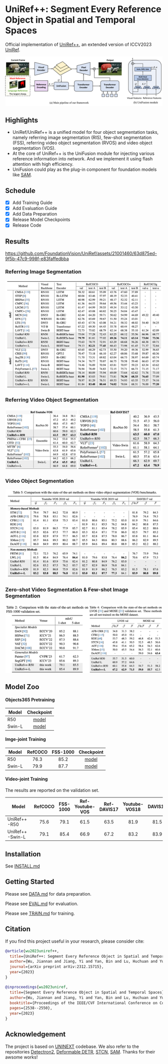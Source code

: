 # UniRef++: Segment Every Reference Object in Spatial and Temporal Spaces

Official implementation of [UniRef++](), an extended version of ICCV2023 [UniRef](https://openaccess.thecvf.com/content/ICCV2023/papers/Wu_Segment_Every_Reference_Object_in_Spatial_and_Temporal_Spaces_ICCV_2023_paper.pdf).

![UniRef](assets/network.png)

## Highlights

- UniRef/UniRef++ is a unified model for four object segmentation tasks, namely referring image segmentation (RIS), few-shot segmentation (FSS), referring video object segmentation (RVOS) and video object segmentation (VOS).
- At the core of UniRef++ is the UniFusion module for injecting various reference information into network. And we implement it using flash attention with high efficiency.
- UniFusion could play as the plug-in component for foundation models like [SAM](https://github.com/facebookresearch/segment-anything).


## Schedule

- [x] Add Training Guide
- [x] Add Evaluation Guide
- [x] Add Data Preparation
- [x] Release Model Checkpoints
- [x] Release Code

## Results


https://github.com/FoundationVision/UniRef/assets/21001460/63d875ed-9f5b-47c9-998f-e83faffedbba


### Referring Image Segmentation
![RIS](assets/RIS.png)

### Referring Video Object Segmentation
![RVOS](assets/Ref-vos.png)

### Video Object Segmentation
![VOS](assets/VOS.png)

### Zero-shot Video Segmentation & Few-shot Image Segmentation
![zero-few-shot](assets/zero-few-shot.png)

## Model Zoo

#### Objects365 Pretraining


| Model             | Checkpoint |
| ------------------| :--------: |
| R50 | [model](https://drive.google.com/file/d/1cz7xWfk0xBRNMTM7P8Vtb7jT6cBv5fKN/view?usp=sharing) |
| Swin-L | [model](https://drive.google.com/file/d/1C9tjfR6puq6HUcLSwII74GRQBl-YCuD8/view?usp=sharing) |

#### Imge-joint Training

| Model             | RefCOCO | FSS-1000 | Checkpoint |
| ------------------| :----:  |  :----:  | :--------: |
| R50 | 76.3 | 85.2 | [model](https://drive.google.com/file/d/1RNerEk7nrbFBI9dY5HIK7ErmqKLN40_g/view?usp=sharing) |
| Swin-L | 79.9 | 87.7 | [model](https://drive.google.com/file/d/1dhCRuSDkw7IjxoUZo1EHDPU_608QHcx_/view?usp=sharing) |


#### Video-joint Training

The results are reported on the validation set.

  | Model             | RefCOCO | FSS-1000 | Ref-Youtube-VOS | Ref-DAVIS17 | Youtube-VOS18 | DAVIS17 | LVOS | Checkpoint |
  | ------------------| :----:  | :---: | :-----: | :---: | :--: | :--: | :-------: | :--: |
  | UniRef++-R50      |  75.6   | 79.1  |  61.5   | 63.5  | 81.9 | 81.5 |   60.1    | [model](https://drive.google.com/file/d/190SV9GU6Pd9FMZQnRrCbgw8lqDYF9_-I/view?usp=sharing) |
  | UniRef++-Swin-L   |  79.1   | 85.4  |  66.9   | 67.2  | 83.2 | 83.9 |   67.2    | [model](https://drive.google.com/file/d/1ggkoEo1n2b-3sZDVVw3qFg1kyJQPc1jT/view?usp=sharing)


## Installation

See [INSTALL.md](./INSTALL.md)

## Getting Started

Please see [DATA.md](assets/DATA.md) for data preparation.

Please see [EVAL.md](assets/EVALUATION.md) for evaluation.

Please see [TRAIN.md](assets/TRAIN.md) for training.


## Citation

If you find this project useful in your research, please consider cite:

```BibTeX
@article{wu2023uniref++,
  title={UniRef++: Segment Every Reference Object in Spatial and Temporal Spaces},
  author={Wu, Jiannan and Jiang, Yi and Yan, Bin and Lu, Huchuan and Yuan, Zehuan and Luo, Ping},
  journal={arXiv preprint arXiv:2312.15715},
  year={2023}
}
```

```BibTeX
@inproceedings{wu2023uniref,
  title={Segment Every Reference Object in Spatial and Temporal Spaces},
  author={Wu, Jiannan and Jiang, Yi and Yan, Bin and Lu, Huchuan and Yuan, Zehuan and Luo, Ping},
  booktitle={Proceedings of the IEEE/CVF International Conference on Computer Vision},
  pages={2538--2550},
  year={2023}
}
```

## Acknowledgement

The project is based on [UNINEXT](https://github.com/MasterBin-IIAU/UNINEXT) codebase. We also refer to the repositories [Detectron2](https://github.com/facebookresearch/detectron2), [Deformable DETR](https://github.com/fundamentalvision/Deformable-DETR), [STCN](https://github.com/hkchengrex/STCN), [SAM](https://github.com/facebookresearch/segment-anything). Thanks for their awsome works!


